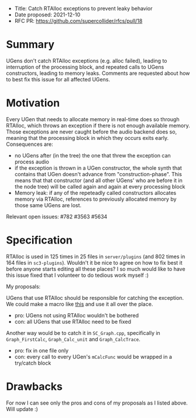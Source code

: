 - Title: Catch RTAlloc exceptions to prevent leaky behavior
- Date proposed: 2021-12-10
- RFC PR: https://github.com/supercollider/rfcs/pull/18

# Summary

UGens don't catch RTAlloc exceptions (e.g. alloc failed), leading to interruption of the processing block, and repeated calls to UGens constructors, leading to memory leaks. Comments are requested about how to best fix this issue for all affected UGens.

# Motivation

Every UGen that needs to allocate memory in real-time does so through RTAlloc, which throws an exception if there is not enough available memory. Those exceptions are never caught before the audio backend does so, meaning that the processing block in which they occurs exits early. Consequences are: 
- no UGens after (in the tree) the one that threw the exception can process audio
- if the exception is thrown in a UGen constructor, the whole synth that contains that UGen doesn't advance from "construction-phase". This means that that constructor (and all other UGens' who are before it in the node tree) will be called again and again at every processing block
- Memory leak: if any of the repeteadly called constructors allocates memory via RTAlloc, references to previously allocated memory by those same UGens are lost.


Relevant open issues: #782 #3563 #5634

# Specification

RTAlloc is used in 125 times in 25 files in `server/plugins` (and 802 times in 164 files in `sc3-plugins`). Wouldn't it be nice to agree on how to fix best it before anyone starts editing all these places? I so much would like to have this issue fixed that I volunteer to do tedious work myself :)


My proposals:

UGens that use RTAlloc should be responsible for catching the exception. We could make a macro like [this](https://github.com/supercollider/supercollider/issues/782#issuecomment-241276856) and use it all over the place.
- pro: UGens not using RTAlloc wouldn't be bothered
- con: all UGens that use RTAlloc need to be fixed


Another way would be to catch it in `SC_Graph.cpp`, specifically in `Graph_FirstCalc`, `Graph_Calc_unit` and `Graph_CalcTrace`.
- pro: fix in one file only
- con: every call to every UGen's `mCalcFunc` would be wrapped in a try/catch block

# Drawbacks

For now I can see only the pros and cons of my proposals as I listed above. Will update :)
